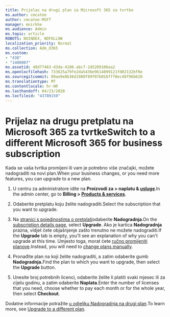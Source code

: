 ```yaml
---
title: Prijelaz na drugi plan za Microsoft 365 za tvrtke
ms.author: cmcatee
author: cmcatee-MSFT
manager: mnirkhe
ms.audience: Admin
ms.topic: article
ROBOTS: NOINDEX, NOFOLLOW
localization_priority: Normal
ms.collection: Adm_O365
ms.custom:
- "438"
- "1400007"
ms.assetid: 49d77463-d3da-4106-abcf-2d5209106ea2
ms.openlocfilehash: 733625a79fe2da5436e9b14899121fd02132bf0e
ms.sourcegitcommit: 89ae9e8b36d1980f89f07b016fff0ec48f96b620
ms.translationtype: MT
ms.contentlocale: hr-HR
ms.lasthandoff: 04/23/2020
ms.locfileid: "43789150"
---
```

# <a name="switch-to-a-different-microsoft-365-for-business-subscription"></a><span data-ttu-id="98fc3-102">Prijelaz na drugu pretplatu na Microsoft 365 za tvrtke</span><span class="sxs-lookup"><span data-stu-id="98fc3-102">Switch to a different Microsoft 365 for business subscription</span></span>

<span data-ttu-id="98fc3-103">Kada se vaša tvrtka promijeni ili vam je potrebno više značajki, možete nadograditi na novi plan.</span><span class="sxs-lookup"><span data-stu-id="98fc3-103">When your business changes, or you need more features, you can upgrade to a new plan.</span></span>
  
1. <span data-ttu-id="98fc3-104">U centru za administratore idite na **Proizvodi za \> naplatu & [usluge](https://go.microsoft.com/fwlink/p/?linkid=842054)**.</span><span class="sxs-lookup"><span data-stu-id="98fc3-104">In the admin center, go to **Billing \> [Products & services](https://go.microsoft.com/fwlink/p/?linkid=842054)**.</span></span>

2. <span data-ttu-id="98fc3-105">Odaberite pretplatu koju želite nadograditi.</span><span class="sxs-lookup"><span data-stu-id="98fc3-105">Select the subscription that you want to upgrade.</span></span>

3. <span data-ttu-id="98fc3-106">Na [stranici s pojedinostima o pretplati](https://admin.microsoft.com/AdminPortal/Home#/subscriptions/webdirect%252F0dbaa202-d590-4529-98c2-a5e2ebaac702)odaberite **Nadogradnja**.</span><span class="sxs-lookup"><span data-stu-id="98fc3-106">On the [subscription details page](https://admin.microsoft.com/AdminPortal/Home#/subscriptions/webdirect%252F0dbaa202-d590-4529-98c2-a5e2ebaac702), select **Upgrade**.</span></span>  <span data-ttu-id="98fc3-107">Ako je kartica **Nadogradnja** prazna, vidjet ćete objašnjenje zašto trenutno ne možete nadograditi.</span><span class="sxs-lookup"><span data-stu-id="98fc3-107">If the **Upgrade** tab is empty, you'll see an explanation of why you can't upgrade at this time.</span></span> <span data-ttu-id="98fc3-108">Umjesto toga, morat ćete [ručno promijeniti planove](https://docs.microsoft.com/microsoft-365/commerce/subscriptions/change-plans-manually?view=o365-worldwide).</span><span class="sxs-lookup"><span data-stu-id="98fc3-108">Instead, you will need to [change plans manually](https://docs.microsoft.com/microsoft-365/commerce/subscriptions/change-plans-manually?view=o365-worldwide).</span></span>

4. <span data-ttu-id="98fc3-109">Pronađite plan na koji želite nadograditi, a zatim odaberite gumb **Nadogradnja.**</span><span class="sxs-lookup"><span data-stu-id="98fc3-109">Find the plan to which you want to upgrade, then select the **Upgrade** button.</span></span>

5. <span data-ttu-id="98fc3-110">Unesite broj potrebnih licenci, odaberite želite li platiti svaki mjesec ili za cijelu godinu, a zatim odaberite **Naplata**.</span><span class="sxs-lookup"><span data-stu-id="98fc3-110">Enter the number of licenses that you need, choose whether to pay each month or for the whole year, then select **Checkout**.</span></span>

<span data-ttu-id="98fc3-111">Dodatne informacije potražite [u odjeljku Nadogradnja na drugi plan](https://docs.microsoft.com/office365/admin/subscriptions-and-billing/upgrade-to-different-plan).</span><span class="sxs-lookup"><span data-stu-id="98fc3-111">To learn more, see [Upgrade to a different plan](https://docs.microsoft.com/office365/admin/subscriptions-and-billing/upgrade-to-different-plan).</span></span>
